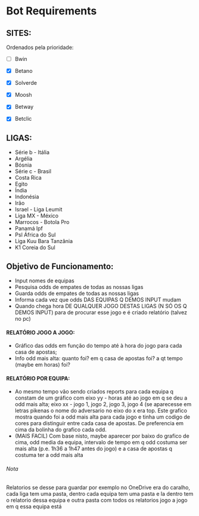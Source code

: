 # **Bot Requirements**

## SITES:

Ordenados pela prioridade:

- [ ] Bwin
- [X] Betano
- [X] Solverde
- [X] Moosh
- [X] Betway
- [X] Betclic


## LIGAS:

- Série b - Itália
- Argélia
- Bósnia
- Série c - Brasil
- Costa Rica
- Egito
- Índia
- Indonésia
- Irão
- Israel - Liga Leumit
- Liga MX - México
- Marrocos - Botola Pro
- Panamá lpf
- Psl África do Sul
- Liga Kuu Bara Tanzânia
- K1 Coreia do Sul

## Objetivo de Funcionamento:

- Input nomes de equipas
- Pesquisa odds de empates de todas as nossas ligas
- Guarda odds de empates de todas as nossas ligas
- Informa cada vez que odds DAS EQUIPAS Q DEMOS INPUT mudam
- Quando chega hora DE QUALQUER JOGO DESTAS LIGAS (N SÓ OS Q DEMOS INPUT) para de procurar esse jogo e é criado relatório (talvez no pc)

#### RELATÓRIO JOGO A JOGO: 
- Gráfico das odds em função do tempo até à hora do jogo para cada casa de apostas;
- Info odd mais alta: quanto foi? em q casa de apostas foi? a qt tempo (maybe em horas) foi?

#### RELATÓRIO POR EQUIPA:
- Ao mesmo tempo vão sendo criados reports para cada equipa q constam de um gráfico com eixo yy - horas até ao jogo em q se deu a odd mais alta; eixo xx - jogo 1, jogo 2, jogo 3, jogo 4 (se aparecesse em letras pikenas o nome do adversario no eixo do x era top. Este grafico mostra quando foi a odd mais alta para cada jogo e tinha um codigo de cores para distinguir entre cada casa de apostas. De preferencia em cima da bolinha do grafico cada odd.
- (MAIS FACIL) Com base nisto, maybe aparecer por baixo do grafico de cima, odd media da equipa, intervalo de tempo em q odd costuma ser mais alta (p.e. 1h36 a 1h47 antes do jogo) e a casa de apostas q costuma ter a odd mais alta  

###### Nota

Relatorios se desse para guardar por exemplo no OneDrive era do caralho, cada liga tem uma pasta, dentro cada equipa tem uma pasta e la dentro tem o relatorio dessa equipa e outra pasta com todos os relatorios jogo a jogo em q essa equipa está
